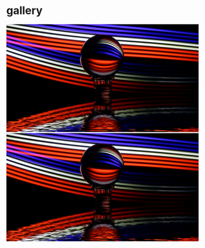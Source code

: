 # gallery

![desine 1](img/crystal-ball-5120x2880-11978.jpg)
![desine 2](img/crystal-ball-5120x2880-11978.jpg)
